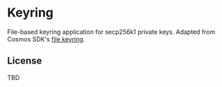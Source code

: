 # Keyring

File-based keyring application for secp256k1 private keys. Adapted from Cosmos SDK's [file keyring](https://github.com/cosmos/keyring/blob/master/file.go).

## License

TBD
